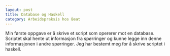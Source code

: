 ```yaml
---
layout: post
title: Database og Haskell 
category: Arbeidspraksis hos Beat
---
```


Min første oppgave er å skrive et script som opererer mot en
database. Scriptet skal hente ut informasjon fra spørringer
og kunne legge inn denne informasjonen i andre spørringer.
Jeg har bestemt meg for å skrive scriptet i haskell.
